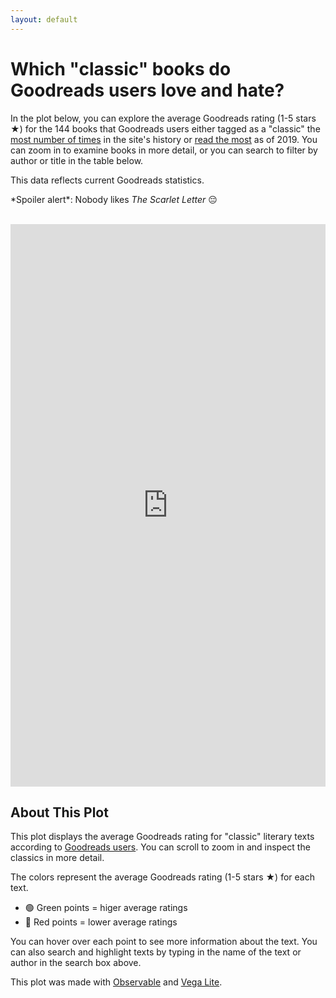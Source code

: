 ```yaml
---
layout: default
---
```


# **Which "classic" books do Goodreads users love and hate?**

In the plot below, you can explore the average Goodreads rating (1-5 stars ★) for the 144 books that Goodreads users either tagged as a "classic" the [most number of times](https://www.goodreads.com/shelf/show/classics) in the site's history or [read the most](https://www.goodreads.com/genres/most_read/classics) as of 2019. You can zoom in to examine books in more detail, or you can search to filter by author or title in the table below.

This data reflects current Goodreads statistics.

\*Spoiler alert\*: Nobody likes *The Scarlet Letter* 😔

<br/>

<iframe width="100%" height="900" frameborder="0" overflow="hidden" scrolling="no"
  src="https://observablehq.com/embed/@mellymeldubs/the-goodreads-classics-by-rating?cells=loading%2Cprogress%2Cdate_report%2Cplot%2Cviewof+search%2Cgoodreads_table"></iframe>
  
## About This Plot

This plot displays the average Goodreads rating for "classic" literary texts according to <a href="https://www.goodreads.com/genres/classics"> Goodreads users</a>. You can scroll to zoom in and inspect the classics in more detail.

The colors represent the average Goodreads rating (1-5 stars ★) for each text.

- 🟢  Green points = higer average ratings
- 🔴  Red points = lower average ratings

You can hover over each point to see more information about the text. You can also search and highlight texts by typing in the name of the text or author in the search box above.

This plot was made with [Observable](https://observablehq.com/@mellymeldubs/the-goodreads-classics-by-rating?ui=classic) and [Vega Lite](https://next.observablehq.com/@vega/hello-vega-embed).